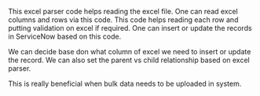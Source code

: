 This excel parser code helps reading the excel file. One can read excel columns and rows via this code. This code helps reading each row and putting validation on excel if required. One can insert or update the records in ServiceNow based on this code.

We can decide base don what column of excel we need to insert or update the record. We can also set the parent vs child relationship based on excel parser.

This is really beneficial when bulk data needs to be uploaded in system.
